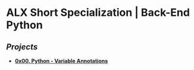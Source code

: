 **<h1>ALX Short Specialization | Back-End Python**</h1>
## ***Projects***
* **[0x00. Python - Variable Annotations](0x00-python_variable_annotations/)**
